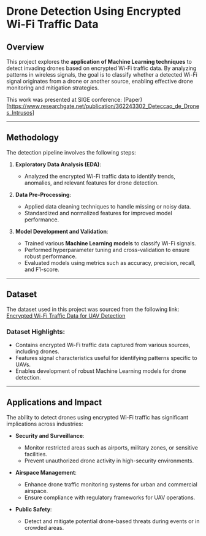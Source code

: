# Drone Detection Using Encrypted Wi-Fi Traffic Data

## Overview

This project explores the **application of Machine Learning techniques** to detect invading drones based on encrypted Wi-Fi traffic data. By analyzing patterns in wireless signals, the goal is to classify whether a detected Wi-Fi signal originates from a drone or another source, enabling effective drone monitoring and mitigation strategies.

This work was presented at SIGE conference: (Paper)[https://www.researchgate.net/publication/362243302_Deteccao_de_Drones_Intrusos]

---

## Methodology

The detection pipeline involves the following steps:

1. **Exploratory Data Analysis (EDA)**:
   - Analyzed the encrypted Wi-Fi traffic data to identify trends, anomalies, and relevant features for drone detection.
   
2. **Data Pre-Processing**:
   - Applied data cleaning techniques to handle missing or noisy data.
   - Standardized and normalized features for improved model performance.
   
3. **Model Development and Validation**:
   - Trained various **Machine Learning models** to classify Wi-Fi signals.
   - Performed hyperparameter tuning and cross-validation to ensure robust performance.
   - Evaluated models using metrics such as accuracy, precision, recall, and F1-score.

---

## Dataset

The dataset used in this project was sourced from the following link:
[Encrypted Wi-Fi Traffic Data for UAV Detection](http://mason.gmu.edu/~lzhao9/materials/data/UAV/)

### Dataset Highlights:
- Contains encrypted Wi-Fi traffic data captured from various sources, including drones.
- Features signal characteristics useful for identifying patterns specific to UAVs.
- Enables development of robust Machine Learning models for drone detection.

---

## Applications and Impact

The ability to detect drones using encrypted Wi-Fi traffic has significant implications across industries:

- **Security and Surveillance**:
  - Monitor restricted areas such as airports, military zones, or sensitive facilities.
  - Prevent unauthorized drone activity in high-security environments.

- **Airspace Management**:
  - Enhance drone traffic monitoring systems for urban and commercial airspace.
  - Ensure compliance with regulatory frameworks for UAV operations.

- **Public Safety**:
  - Detect and mitigate potential drone-based threats during events or in crowded areas.

